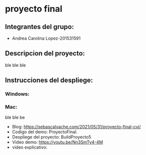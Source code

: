 # proyecto final
<h2>Integrantes del grupo:</h2>
 
 - Andrea Carolina Lopez-201531591
 
 <h2> Descripcion del proyecto:</h2>
  ble ble ble
 
<h2>Instrucciones del despliege:</h2> 
<h3>Windows:</h3>

<h3>Mac:</h3>
  ble ble be
  
- Blog: https://sebascalvache.com/2021/05/31/proyecto-final-cvi/
- Codigo del demo: ProyectoFinal.
- Despliege del proyecto: BuildProyecto5
- Video demo: https://youtu.be/Nn3SmTy4-4M 
- video explicativo: 
 

